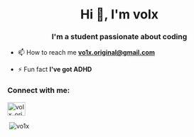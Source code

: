 <h1 align="center">Hi 👋, I'm volx</h1>
<h3 align="center">I'm a student passionate about coding</h3>

- 📫 How to reach me **vo1x.original@gmail.com**

- ⚡ Fun fact **I've got ADHD**

<h3 align="left">Connect with me:</h3>
<p align="left">
<a href="https://twitter.com/volx_original" target="blank"><img align="center" src="https://raw.githubusercontent.com/rahuldkjain/github-profile-readme-generator/master/src/images/icons/Social/twitter.svg" alt="volx_original" height="30" width="40" /></a>
</p>

<p>&nbsp;<img align="center" src="https://github-readme-stats.vercel.app/api?username=vo1x&show_icons=true&locale=en" alt="vo1x" /></p>
